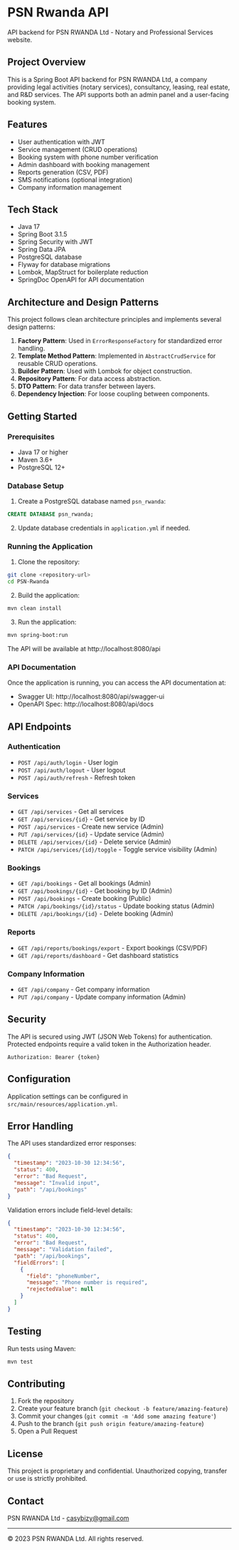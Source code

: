 # PSN Rwanda API

API backend for PSN RWANDA Ltd - Notary and Professional Services website.

## Project Overview

This is a Spring Boot API backend for PSN RWANDA Ltd, a company providing legal activities (notary services), consultancy, leasing, real estate, and R&D services. The API supports both an admin panel and a user-facing booking system.

## Features

- User authentication with JWT
- Service management (CRUD operations)
- Booking system with phone number verification
- Admin dashboard with booking management
- Reports generation (CSV, PDF)
- SMS notifications (optional integration)
- Company information management

## Tech Stack

- Java 17
- Spring Boot 3.1.5
- Spring Security with JWT
- Spring Data JPA
- PostgreSQL database
- Flyway for database migrations
- Lombok, MapStruct for boilerplate reduction
- SpringDoc OpenAPI for API documentation

## Architecture and Design Patterns

This project follows clean architecture principles and implements several design patterns:

1. **Factory Pattern**: Used in `ErrorResponseFactory` for standardized error handling.
2. **Template Method Pattern**: Implemented in `AbstractCrudService` for reusable CRUD operations.
3. **Builder Pattern**: Used with Lombok for object construction.
4. **Repository Pattern**: For data access abstraction.
5. **DTO Pattern**: For data transfer between layers.
6. **Dependency Injection**: For loose coupling between components.

## Getting Started

### Prerequisites

- Java 17 or higher
- Maven 3.6+
- PostgreSQL 12+

### Database Setup

1. Create a PostgreSQL database named `psn_rwanda`:

```sql
CREATE DATABASE psn_rwanda;
```

2. Update database credentials in `application.yml` if needed.

### Running the Application

1. Clone the repository:

```bash
git clone <repository-url>
cd PSN-Rwanda
```

2. Build the application:

```bash
mvn clean install
```

3. Run the application:

```bash
mvn spring-boot:run
```

The API will be available at http://localhost:8080/api

### API Documentation

Once the application is running, you can access the API documentation at:

- Swagger UI: http://localhost:8080/api/swagger-ui
- OpenAPI Spec: http://localhost:8080/api/docs

## API Endpoints

### Authentication

- `POST /api/auth/login` - User login
- `POST /api/auth/logout` - User logout
- `POST /api/auth/refresh` - Refresh token

### Services

- `GET /api/services` - Get all services
- `GET /api/services/{id}` - Get service by ID
- `POST /api/services` - Create new service (Admin)
- `PUT /api/services/{id}` - Update service (Admin)
- `DELETE /api/services/{id}` - Delete service (Admin)
- `PATCH /api/services/{id}/toggle` - Toggle service visibility (Admin)

### Bookings

- `GET /api/bookings` - Get all bookings (Admin)
- `GET /api/bookings/{id}` - Get booking by ID (Admin)
- `POST /api/bookings` - Create booking (Public)
- `PATCH /api/bookings/{id}/status` - Update booking status (Admin)
- `DELETE /api/bookings/{id}` - Delete booking (Admin)

### Reports

- `GET /api/reports/bookings/export` - Export bookings (CSV/PDF)
- `GET /api/reports/dashboard` - Get dashboard statistics

### Company Information

- `GET /api/company` - Get company information
- `PUT /api/company` - Update company information (Admin)

## Security

The API is secured using JWT (JSON Web Tokens) for authentication. Protected endpoints require a valid token in the Authorization header.

```
Authorization: Bearer {token}
```

## Configuration

Application settings can be configured in `src/main/resources/application.yml`.

## Error Handling

The API uses standardized error responses:

```json
{
  "timestamp": "2023-10-30 12:34:56",
  "status": 400,
  "error": "Bad Request",
  "message": "Invalid input",
  "path": "/api/bookings"
}
```

Validation errors include field-level details:

```json
{
  "timestamp": "2023-10-30 12:34:56",
  "status": 400,
  "error": "Bad Request",
  "message": "Validation failed",
  "path": "/api/bookings",
  "fieldErrors": [
    {
      "field": "phoneNumber",
      "message": "Phone number is required",
      "rejectedValue": null
    }
  ]
}
```

## Testing

Run tests using Maven:

```bash
mvn test
```

## Contributing

1. Fork the repository
2. Create your feature branch (`git checkout -b feature/amazing-feature`)
3. Commit your changes (`git commit -m 'Add some amazing feature'`)
4. Push to the branch (`git push origin feature/amazing-feature`)
5. Open a Pull Request

## License

This project is proprietary and confidential. Unauthorized copying, transfer or use is strictly prohibited.

## Contact

PSN RWANDA Ltd - casybizy@gmail.com

---

© 2023 PSN RWANDA Ltd. All rights reserved. 